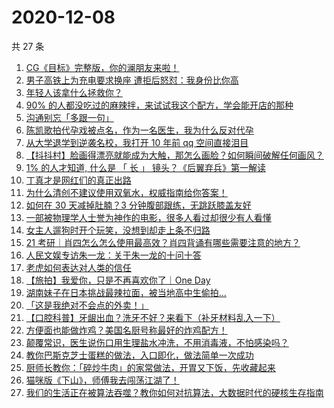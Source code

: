 # 2020-12-08

共 27 条

<!-- BEGIN ZHIHUVIDEO -->
<!-- 最后更新时间 Tue Dec 08 2020 17:07:47 GMT+0800 (CST) -->
1. [CG《目标》完整版，你的澜朋友来啦！](https://www.zhihu.com/zvideo/1319568612127481856)
1. [男子高铁上为充电要求换座 遭拒后怒怼：我身份比你高](https://www.zhihu.com/zvideo/1319234471271759872)
1. [年轻人该拿什么拯救你？](https://www.zhihu.com/zvideo/1319222872716967936)
1. [90% 的人都没吃过的麻辣拌，来试试我这个配方，学会能开店的那种](https://www.zhihu.com/zvideo/1318623353448583168)
1. [沟通别忘「多跟一句」](https://www.zhihu.com/zvideo/1319239253059276800)
1. [陈凯歌拍代孕戏被点名，作为一名医生，我为什么反对代孕](https://www.zhihu.com/zvideo/1319572989600612352)
1. [从大学退学到逆袭名校，我打开 10 年前 qq 空间直接泪目](https://www.zhihu.com/zvideo/1319345850683432960)
1. [【抖抖村】脸画得漂亮就能成为大触，那怎么画脸？如何瞬间破解任何画风？](https://www.zhihu.com/zvideo/1319323598004023296)
1. [1% 的人才知道, 什么是 「 长 」 镜头？《后翼弃兵》第一解读](https://www.zhihu.com/zvideo/1317492690007404544)
1. [丁真才是网红们的真正出路](https://www.zhihu.com/zvideo/1318641751381639168)
1. [为什么清创不建议使用双氧水，权威指南给你答案！](https://www.zhihu.com/zvideo/1319392442714480640)
1. [如何在 30 天减掉肚腩？3 分钟腹部跟练，无跳跃膝盖友好](https://www.zhihu.com/zvideo/1319330292398829568)
1. [一部被物理学人士誉为神作的电影，很多人看过却很少有人看懂](https://www.zhihu.com/zvideo/1319252055140007936)
1. [女主人遛狗时开个玩笑，没想到却走上条不归路](https://www.zhihu.com/zvideo/1319233120471269376)
1. [21 考研｜肖四怎么怎么使用最高效？肖四背诵有哪些需要注意的地方？](https://www.zhihu.com/zvideo/1319014524834971648)
1. [人民文娱专访朱一龙：关于朱一龙的十问十答](https://www.zhihu.com/zvideo/1319270499269496832)
1. [老虎如何表达对人类的信任](https://www.zhihu.com/zvideo/1319334440884203520)
1. [【旅拍】我爱你，只是不再喜欢你了｜One Day](https://www.zhihu.com/zvideo/1318191015761928192)
1. [湖南妹子在日本挑战最辣拉面，被当地高中生偷拍...](https://www.zhihu.com/zvideo/1319236908225265664)
1. [「这是我绝对不会点的外卖！」](https://www.zhihu.com/zvideo/1319347775876431872)
1. [【口腔科普】牙龈出血？洗牙不好？来看下（补牙材料乱入一下）](https://www.zhihu.com/zvideo/1319197886371172352)
1. [方便面也能做炸鸡？美国名厨号称最好的炸鸡配方！](https://www.zhihu.com/zvideo/1319253542956769280)
1. [颠覆常识，医生说伤口用生理盐水冲洗，不用消毒液，不怕感染吗？](https://www.zhihu.com/zvideo/1319023331349987328)
1. [教你巴斯克芝士蛋糕的做法，入口即化，做法简单一次成功](https://www.zhihu.com/zvideo/1319026422724784128)
1. [厨师长教你：「碎炒牛肉」的家常做法，开胃又下饭，先收藏起来](https://www.zhihu.com/zvideo/1319218461114142720)
1. [猫咪版《下山》，师傅我去闯荡江湖了！](https://www.zhihu.com/zvideo/1318916080107352064)
1. [我们的生活正在被算法吞噬？教你如何对抗算法，大数据时代的硬核生存指南](https://www.zhihu.com/zvideo/1318913523666890752)
<!-- END ZHIHUVIDEO -->
